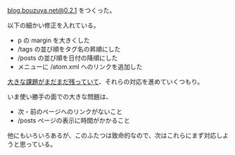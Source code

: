 [blog.bouzuya.net@0.2.1][bouzuya/blog.bouzuya.net@0.2.1] をつくった。

以下の細かい修正を入れている。

- p の margin を大きくした
- /tags の並び順をタグ名の昇順にした
- /posts の並び順を日付の降順にした
- メニューに /atom.xml へのリンクを追加した

[大きな課題がまだまだ残っていて][bouzuya/blog.bouzuya.net/issues]、それらの対応を進めていくつもり。

いま使い勝手の面での大きな問題は、

- 次・前のページへのリンクがないこと
- /posts ページの表示に時間がかかること

他にもいろいろあるが、このふたつは致命的なので、次はこれらにまず対応しようと思っている。

[bouzuya/blog.bouzuya.net@0.2.1]: http://github.com/bouzuya/blog.bouzuya.net/tree/0.2.1
[bouzuya/blog.bouzuya.net/issues]: http://github.com/bouzuya/blog.bouzuya.net/issues
